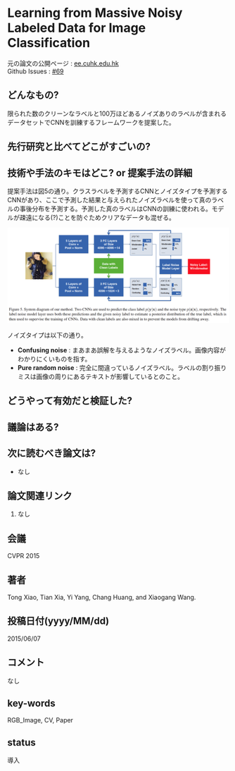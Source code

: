 # Learning from Massive Noisy Labeled Data for Image Classification

元の論文の公開ページ : [ee.cuhk.edu.hk](http://www.ee.cuhk.edu.hk/~xgwang/papers/xiaoXYHWcvpr15.pdf)  
Github Issues : [#69](https://github.com/Obarads/obarads.github.io/issues/69)

## どんなもの?
限られた数のクリーンなラベルと100万ほどあるノイズありのラベルが含まれるデータセットでCNNを訓練するフレームワークを提案した。

## 先行研究と比べてどこがすごいの?

## 技術や手法のキモはどこ? or 提案手法の詳細
提案手法は図5の通り。クラスラベルを予測するCNNとノイズタイプを予測するCNNがあり、ここで予測した結果と与えられたノイズラベルを使って真のラベルの事後分布を予測する。予測した真のラベルはCNNの訓練に使われる。モデルが疎遠になる(?)ことを防ぐためクリアなデータも混ぜる。

![fig5](img/LfMNLDfIC/fig5.png)

ノイズタイプは以下の通り。

- **Confusing noise** : まあまあ誤解を与えるようなノイズラベル。画像内容がわかりにくいものを指す。
- **Pure random noise** : 完全に間違っているノイズラベル。ラベルの割り振りミスは画像の周りにあるテキストが影響しているとのこと。

## どうやって有効だと検証した?

## 議論はある?

## 次に読むべき論文は?
- なし

## 論文関連リンク
1. なし

## 会議
CVPR 2015

## 著者
Tong Xiao, Tian Xia, Yi Yang, Chang Huang, and Xiaogang Wang.

## 投稿日付(yyyy/MM/dd)
2015/06/07

## コメント
なし

## key-words
RGB_Image, CV, Paper

## status
導入